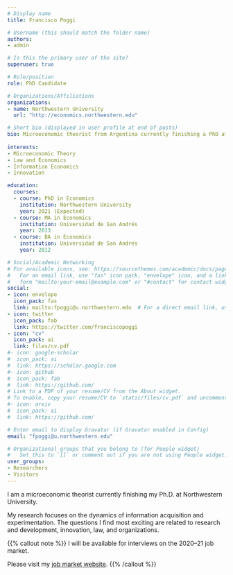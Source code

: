 ```yaml
---
# Display name
title: Francisco Poggi

# Username (this should match the folder name)
authors:
- admin

# Is this the primary user of the site?
superuser: true

# Role/position
role: PhD Candidate

# Organizations/Affiliations
organizations:
- name: Northwestern University
  url: "http://economics.northwestern.edu"

# Short bio (displayed in user profile at end of posts)
bio: Microeconomic theorist from Argentina currently finishing a PhD at Northwestern University. Prior to that, I completed a BA and MA at [Universidad de San Andrés](https://www.udesa.edu.ar/departamento-de-economia).
 
interests:
- Microeconomic Theory
- Law and Economics
- Information Economics
- Innovation

education:
  courses:
  - course: PhD in Economics
    institution: Northwestern University
    year: 2021 (Expected)
  - course: MA in Economics
    institution: Universidad de San Andrés
    year: 2013
  - course: BA in Economics
    institution: Universidad de San Andrés
    year: 2012

# Social/Academic Networking
# For available icons, see: https://sourcethemes.com/academic/docs/page-builder/#icons
#   For an email link, use "fas" icon pack, "envelope" icon, and a link in the
#   form "mailto:your-email@example.com" or "#contact" for contact widget.
social:
- icon: envelope
  icon_pack: fas
  link: mailto:fpoggi@u.northwestern.edu  # For a direct email link, use "mailto:fpoggi@u.northwestern.edu".
- icon: twitter
  icon_pack: fab
  link: https://twitter.com/franciscopoggi
- icon: "cv"
  icon_pack: ai
  link: files/cv.pdf
#- icon: google-scholar
#  icon_pack: ai
#  link: https://scholar.google.com
#- icon: github
#  icon_pack: fab
#  link: https://github.com/
# Link to a PDF of your resume/CV from the About widget.
# To enable, copy your resume/CV to `static/files/cv.pdf` and uncomment the lines below.
#- icon: arxiv
#  icon_pack: ai
#  link: https://github.com/

# Enter email to display Gravatar (if Gravatar enabled in Config)
email: "fpoggi@u.northwestern.edu"

# Organizational groups that you belong to (for People widget)
#   Set this to `[]` or comment out if you are not using People widget.
user_groups:
- Researchers
- Visitors
---
```


I am a microeconomic theorist currently finishing my Ph.D. at Northwestern University. 

My research focuses on the dynamics of information acquisition and experimentation. The questions I find most exciting are related to research and development, innovation, law, and organizations.

{{% callout note %}}
I will be available for interviews on the 2020–21 job market. 

Please visit my <a href="https://sites.northwestern.edu/fpz773/" target="_blank">job market website</a>.
{{% /callout %}}
